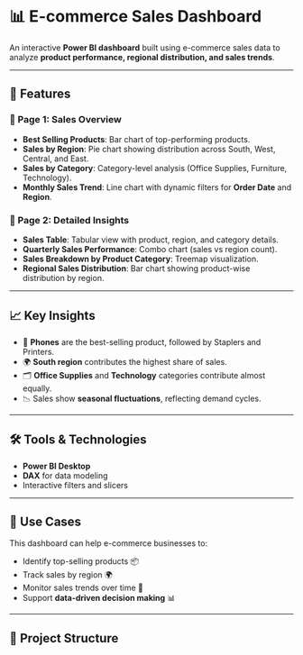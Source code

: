 # 📊 E-commerce Sales Dashboard  

An interactive **Power BI dashboard** built using e-commerce sales data to analyze **product performance, regional distribution, and sales trends**.  

---

## 🚀 Features  

### 🔹 Page 1: Sales Overview  
- **Best Selling Products**: Bar chart of top-performing products.  
- **Sales by Region**: Pie chart showing distribution across South, West, Central, and East.  
- **Sales by Category**: Category-level analysis (Office Supplies, Furniture, Technology).  
- **Monthly Sales Trend**: Line chart with dynamic filters for **Order Date** and **Region**.  

### 🔹 Page 2: Detailed Insights  
- **Sales Table**: Tabular view with product, region, and category details.  
- **Quarterly Sales Performance**: Combo chart (sales vs region count).  
- **Sales Breakdown by Product Category**: Treemap visualization.  
- **Regional Sales Distribution**: Bar chart showing product-wise distribution by region.  

---

## 📈 Key Insights  
- 📱 **Phones** are the best-selling product, followed by Staplers and Printers.  
- 🌍 **South region** contributes the highest share of sales.  
- 🗂️ **Office Supplies** and **Technology** categories contribute almost equally.  
- 📉 Sales show **seasonal fluctuations**, reflecting demand cycles.  

---

## 🛠️ Tools & Technologies  
- **Power BI Desktop**  
- **DAX** for data modeling  
- Interactive filters and slicers  

---

## 📌 Use Cases  
This dashboard can help e-commerce businesses to:  
- Identify top-selling products 📦  
- Track sales by region 🌍  
- Monitor sales trends over time 📆  
- Support **data-driven decision making** 📊  

---


## 📂 Project Structure  
